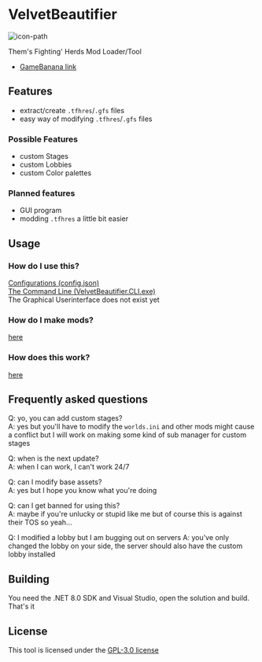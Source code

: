 # VelvetBeautifier

![icon-path]

Them's Fighting' Herds Mod Loader/Tool

- [GameBanana link][gamebanana-link]

## Features

- extract/create `.tfhres`/`.gfs` files
- easy way of modifying `.tfhres`/`.gfs` files

### Possible Features

- custom Stages
- custom Lobbies
- custom Color palettes

### Planned features

- GUI program
- modding `.tfhres` a little bit easier

## Usage

### How do I use this?

[Configurations (config.json)](CONFIG.md)  
[The Command Line (VelvetBeautifier.CLI.exe)](./CLI.md)  
The Graphical Userinterface does not exist yet

### How do I make mods?

[here][guide-path]

### How does this work?

[here][process-path]

## Frequently asked questions

Q: yo, you can add custom stages?  
A: yes but you'll have to modify the `worlds.ini` and other mods might cause a conflict but I will work on making some kind of sub manager for custom stages

Q: when is the next update?  
A: when I can work, I can't work 24/7  

Q: can I modify base assets?  
A: yes but I hope you know what you're doing

Q: can I get banned for using this?  
A: maybe if you're unlucky or stupid like me but of course this is against their TOS so yeah...

Q: I modified a lobby but I am bugging out on servers
A: you've only changed the lobby on your side, the server should also have the custom lobby installed

## Building

You need the .NET 8.0 SDK and Visual Studio, open the solution and build. That's it

## License

This tool is licensed under the [GPL-3.0 license][license-path]

[license-path]: ./LICENSE
[icon-path]: ./assets/icon_small.ico
[guide-path]: ./GUIDE.md
[gamebanana-link]: https://gamebanana.com/tools/15674
[process-path]: PROCESS.md

